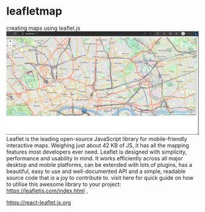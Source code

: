 # leafletmap
creating maps using leaflet.js
![Alt text](./image.png)
Leaflet is the leading open-source JavaScript library for mobile-friendly interactive maps. Weighing just about 42 KB of JS, 
it has all the mapping features most developers ever need.
Leaflet is designed with simplicity, performance and usability in mind.
It works efficiently across all major desktop and mobile platforms,
can be extended with lots of plugins, has a beautiful, easy to use and well-documented API and a simple, readable source code that is a joy to contribute to.
visit here for quick guide on how to utilise this awesome library to your project: https://leafletjs.com/index.html , 

https://react-leaflet.js.org
